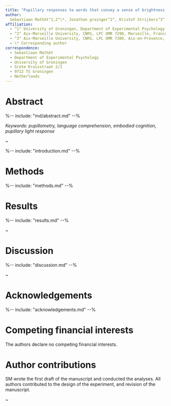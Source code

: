 ```yaml
---
title: "Pupillary responses to words that convey a sense of brightness or darkness"
author:
  Sebastiaan Mathôt^1,2^\*, Jonathan grainger^2^, Kristof Strijkers^3^
affiliation:
  - ^1^ University of Groningen, Department of Experimental Psychology, Groningen, Netherlands
  - ^2^ Aix-Marseille University, CNRS, LPC UMR 7290, Marseille, France
  - ^3^ Aix-Marseille University, CNRS, LPL UMR 7309, Aix-en-Provence, France
  - \* Corresponding author
correspondence:
  - Sebastiaan Mathôt
  - Department of Experimental Psychology
  - University of Groningen
  - Grote Kruisstraat 2/1
  - 9712 TS Groningen
  - Netherlands
---
```


# Abstract

%-- include: "md/abstract.md" --%

*Keywords: pupillometry, language comprehension, embodied cognition, pupillary light response*

~

%-- include: "introduction.md" --%

# Methods

%-- include: "methods.md" --%

# Results

%-- include: "results.md" --%

~

# Discussion

%-- include: "discussion.md" --%

~

# Acknowledgements

%-- include: "acknowledgements.md" --%

# Competing financial interests

The authors declare no competing financial interests.

# Author contributions

SM wrote the first draft of the manuscript and conducted the analyses. All authors contributed to the design of the experiment, and revision of the manuscript.

~

